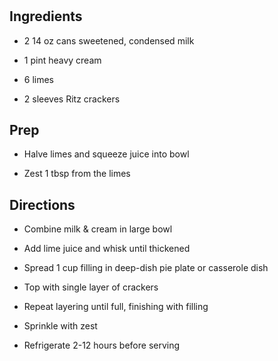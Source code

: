 # 

## Ingredients

- 2 14 oz cans sweetened, condensed milk

- 1 pint heavy cream

- 6 limes

- 2 sleeves Ritz crackers

## Prep

- Halve limes and squeeze juice into bowl

- Zest 1 tbsp from the limes

## Directions

- Combine milk & cream in large bowl

- Add lime juice and whisk until thickened

- Spread 1 cup filling in deep-dish pie plate or casserole dish

- Top with single layer of crackers

- Repeat layering until full, finishing with filling

- Sprinkle with zest

- Refrigerate 2-12 hours before serving
